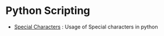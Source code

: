 # Python Scripting 

* [Special Characters](./Special_Character) : Usage of Special characters in python